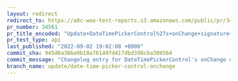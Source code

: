 ```yaml
---
layout: redirect
redirect_to: https://a8c-woo-test-reports.s3.amazonaws.com/public/pr/34561/api/index.html
pr_number: 34561
pr_title_encoded: "Update+DateTimePickerControl%27s+onChange+signature+%28TypeScript%29"
pr_test_type: api
last_published: "2022-09-02 19:02:08 +0000"
commit_sha: 945d6a38ba9b18a761497d417dbd398cba306564
commit_message: "Changelog entry for DateTimePickerControl's onChange change."
branch_name: update/date-time-picker-control-onchange
---
```

